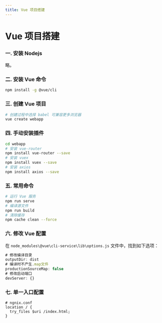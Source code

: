```yaml
---
title: Vue 项目搭建
---
```


# Vue 项目搭建

### 一. 安装 Nodejs

略。

### 二. 安装 Vue 命令

```bash
npm install -g @vue/cli
```

### 三. 创建 Vue 项目

```bash
# 创建过程中选择 babel 可兼容更多浏览器
vue create webapp
```

### 四. 手动安装插件

```bash
cd webapp
# 安装 vue-router
npm install vue-router --save
# 安装 vuex
npm install vuex --save
# 安装 axios
npm install axios --save
```

### 五. 常用命令

```bash
# 运行 Vue 服务
npm run serve
# 编译源文件
npm run build
# 清除缓存
npm cache clean --force
```

### 六. 修改 Vue 配置

在 `node_modules\@vue\cli-service\lib\options.js` 文件中，找到如下选项：

```javascript
# 修改编译目录
outputDir: dist
# 编译时不产生.map文件
productionSourceMap: false
# 修改启动端口
devServer: {}
```

### 七. 单一入口配置

```text
# ngnix.conf
location / {
  try_files $uri /index.html;
}
```


